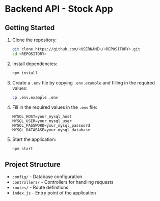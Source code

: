 # Backend API - Stock App

## Getting Started

1. Clone the repository:
    ```bash
    git clone https://github.com/<USERNAME>/<REPOSITORY>.git
    cd <REPOSITORY>
    ```

2. Install dependencies:
    ```bash
    npm install
    ```

3. Create a `.env` file by copying `.env.example` and filling in the required values:
    ```bash
    cp .env.example .env
    ```

4. Fill in the required values in the `.env` file:
    ```plaintext
    MYSQL_HOST=your_mysql_host
    MYSQL_USER=your_mysql_user
    MYSQL_PASSWORD=your_mysql_password
    MYSQL_DATABASE=your_mysql_database
    ```

5. Start the application:
    ```bash
    npm start
    ```

## Project Structure

- `config/` - Database configuration
- `controllers/` - Controllers for handling requests
- `routes/` - Route definitions
- `index.js` - Entry point of the application

